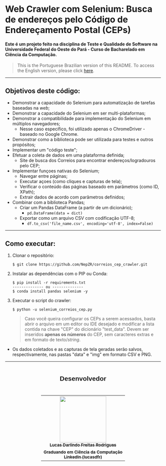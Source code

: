 # Web Crawler com Selenium: Busca de endereços pelo Código de Endereçamento Postal (CEPs)

#### Este é um projeto feito na disciplina de Teste e Qualidade de Software na Universidade Federal do Oeste do Pará - Curso de Bacharelado em Ciência da Computação.

> This is the Portuguese Brazilian version of this README. To access the English version, please click <a href="https://github.com/NepZR/correios_cep_crawler/blob/main/README_ENG.md">here</a>.
---


## Objetivos deste código:
 - Demonstrar a capacidade do Selenium para automatização de tarefas baseadas na _web_;
 - Demonstrar a capacidade do Selenium em ser multi-plataformas;
 - Demonstrar a compatibilidade para implementação do Selenium em múltiplos navegadores;
   - Nesse caso específico, foi utilizado apenas o ChromeDriver - baseado no Google Chrome.
 - Demonstrar como a biblioteca pode ser utilizada para testes e outros propósitos;
 - Implementar um "código teste";
 - Efetuar a coleta de dados em uma plataforma definida;
   - Site de busca dos Correios para encontrar endereços/logradouros pelo CEP;
 - Implementar funçoes nativas do Selenium;
   - Navegar entre páginas;
   - Executar açoes (como cliques e capturas de tela);
   - Verificar o conteúdo das páginas baseado em parâmetros (como ID, XPath);
   - Extrair dados de acordo com parâmetros definidos;
 - Combinar com a biblioteca Pandas;
   - Criar um Pandas DataFrame (a partir de um dicionário);
     - `pd.DataFrame(data = dict)`
   - Exportar como um arquivo CSV com codificação UTF-8;
     - `df.to_csv('file_name.csv', encoding='utf-8', index=False)`

---

## Como executar:
1. Clonar o repositório:
   ~~~
   $ git clone https://github.com/NepZR/correios_cep_crawler.git
   ~~~
2. Instalar as dependências com o PIP ou Conda:
   ~~~
   $ pip install -r requirements.txt
   -------------- ou --------------
   $ conda install pandas selenium -y
   ~~~
3. Executar o script do crawler:
   ~~~
   $ python -u selenium_correios_cep.py
   ~~~
   > Caso você queira configurar os CEPs a serem acessados, basta abrir o arquivo em um editor ou IDE desejado e modificar a lista contida na chave "CEP" do dicionário "test_data". Devem ser inseridos **apenas os números** do CEP, sem caracteres extras e em formato de texto/_string_.

- Os dados coletados e as capturas de tela geradas serão salvos, respectivamente, nas pastas "data" e "img" em formato CSV e PNG.

 
---
<div style="display: flex; align-itens: center; justify-content: center;">
  <h2 style="font-family: 'Montserrrat', sans-serif;">Desenvolvedor</h2>
</div>

<table style="display: flex; align-itens: center; justify-content: center;">
  <tr>
    <td align="center"><a href="https://github.com/NepZR"><img style="width: 150px; height: 150;" src="https://avatars.githubusercontent.com/u/37887926" width="100px;" alt=""/><br /><sub><b>Lucas Darlindo Freitas Rodrigues</b></sub></a><br /><sub><b>Graduando em Ciência da Computação</sub></a><br /><a href="https://www.linkedin.com/in/lucasdfr"><sub><b>LinkedIn (lucasdfr)</b></sub></a></td>
  </tr>
<table>